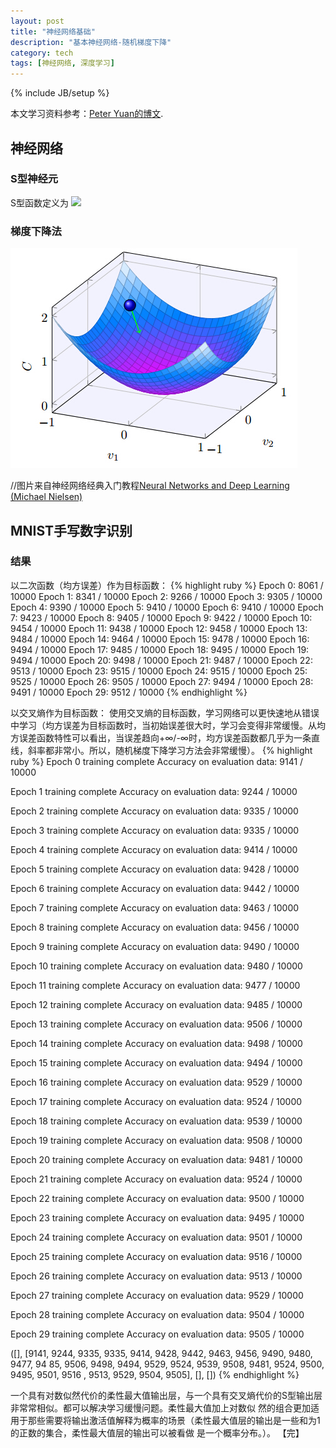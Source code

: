 ```yaml
---
layout: post
title: "神经网络基础"
description: "基本神经网络-随机梯度下降"
category: tech
tags: [神经网络, 深度学习]
---
```

{% include JB/setup %}

本文学习资料参考：[Peter Yuan的博文][peteryuan].

## 神经网络
### S型神经元
S型函数定义为
<img src="http://chart.googleapis.com/chart?cht=tx&chl=\Large x=\frac{-b\pm\sqrt{b^2-4ac}}{2a}" style="border:none;">

### 梯度下降法
![Alt 梯度下降](/assets/themes/twitter/media/SGD.jpg "梯度下降")

//图片来自神经网络经典入门教程[Neural Networks and Deep Learning (Michael Nielsen)][nndl]

## MNIST手写数字识别

### 结果
以二次函数（均方误差）作为目标函数：
{% highlight ruby %}
Epoch 0: 8061 / 10000
Epoch 1: 8341 / 10000
Epoch 2: 9266 / 10000
Epoch 3: 9305 / 10000
Epoch 4: 9390 / 10000
Epoch 5: 9410 / 10000
Epoch 6: 9410 / 10000
Epoch 7: 9423 / 10000
Epoch 8: 9405 / 10000
Epoch 9: 9422 / 10000
Epoch 10: 9454 / 10000
Epoch 11: 9438 / 10000
Epoch 12: 9458 / 10000
Epoch 13: 9484 / 10000
Epoch 14: 9464 / 10000
Epoch 15: 9478 / 10000
Epoch 16: 9494 / 10000
Epoch 17: 9485 / 10000
Epoch 18: 9495 / 10000
Epoch 19: 9494 / 10000
Epoch 20: 9498 / 10000
Epoch 21: 9487 / 10000
Epoch 22: 9513 / 10000
Epoch 23: 9515 / 10000
Epoch 24: 9515 / 10000
Epoch 25: 9525 / 10000
Epoch 26: 9505 / 10000
Epoch 27: 9494 / 10000
Epoch 28: 9491 / 10000
Epoch 29: 9512 / 10000
{% endhighlight %}

以交叉熵作为目标函数：
使用交叉熵的目标函数，学习网络可以更快速地从错误中学习（均方误差为目标函数时，当初始误差很大时，学习会变得非常缓慢。从均方误差函数特性可以看出，当误差趋向+∞/-∞时，均方误差函数都几乎为一条直线，斜率都非常小。所以，随机梯度下降学习方法会非常缓慢）。
{% highlight ruby %}
Epoch 0 training complete
Accuracy on evaluation data: 9141 / 10000

Epoch 1 training complete
Accuracy on evaluation data: 9244 / 10000

Epoch 2 training complete
Accuracy on evaluation data: 9335 / 10000

Epoch 3 training complete
Accuracy on evaluation data: 9335 / 10000

Epoch 4 training complete
Accuracy on evaluation data: 9414 / 10000

Epoch 5 training complete
Accuracy on evaluation data: 9428 / 10000

Epoch 6 training complete
Accuracy on evaluation data: 9442 / 10000

Epoch 7 training complete
Accuracy on evaluation data: 9463 / 10000

Epoch 8 training complete
Accuracy on evaluation data: 9456 / 10000

Epoch 9 training complete
Accuracy on evaluation data: 9490 / 10000

Epoch 10 training complete
Accuracy on evaluation data: 9480 / 10000

Epoch 11 training complete
Accuracy on evaluation data: 9477 / 10000

Epoch 12 training complete
Accuracy on evaluation data: 9485 / 10000

Epoch 13 training complete
Accuracy on evaluation data: 9506 / 10000

Epoch 14 training complete
Accuracy on evaluation data: 9498 / 10000

Epoch 15 training complete
Accuracy on evaluation data: 9494 / 10000

Epoch 16 training complete
Accuracy on evaluation data: 9529 / 10000

Epoch 17 training complete
Accuracy on evaluation data: 9524 / 10000

Epoch 18 training complete
Accuracy on evaluation data: 9539 / 10000

Epoch 19 training complete
Accuracy on evaluation data: 9508 / 10000

Epoch 20 training complete
Accuracy on evaluation data: 9481 / 10000

Epoch 21 training complete
Accuracy on evaluation data: 9524 / 10000

Epoch 22 training complete
Accuracy on evaluation data: 9500 / 10000

Epoch 23 training complete
Accuracy on evaluation data: 9495 / 10000

Epoch 24 training complete
Accuracy on evaluation data: 9501 / 10000

Epoch 25 training complete
Accuracy on evaluation data: 9516 / 10000

Epoch 26 training complete
Accuracy on evaluation data: 9513 / 10000

Epoch 27 training complete
Accuracy on evaluation data: 9529 / 10000

Epoch 28 training complete
Accuracy on evaluation data: 9504 / 10000

Epoch 29 training complete
Accuracy on evaluation data: 9505 / 10000

([], [9141, 9244, 9335, 9335, 9414, 9428, 9442, 9463, 9456, 9490, 9480, 9477, 94
85, 9506, 9498, 9494, 9529, 9524, 9539, 9508, 9481, 9524, 9500, 9495, 9501, 9516
, 9513, 9529, 9504, 9505], [], [])
{% endhighlight %}

一个具有对数似然代价的柔性最大值输出层，与一个具有交叉熵代价的S型输出层非常常相似。都可以解决学习缓慢问题。柔性最大值加上对数似
然的组合更加适用于那些需要将输出激活值解释为概率的场景（柔性最大值层的输出是一些和为1的正数的集合，柔性最大值层的输出可以被看做
是一个概率分布。）。
【完】

[peteryuan]: http://peteryuan.net/deep-learning-intro/
[nndl]: http://neuralnetworksanddeeplearning.com/
